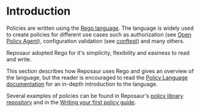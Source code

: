 # Introduction

Policies are written using the [Rego language][rego]. The language is widely used
to create policies for different use cases such as authorization (see
[Open Policy Agent][opa]), configuration validation (see [conftest]()) and many
others.

Reposaur adopted Rego for it's simplicity, flexibility and easiness to read and
write.

This section describes how Reposaur uses Rego and gives an overview of the language,
but the reader is encouraged to read the [Policy Language documentation][rego]
for an in-depth introduction to the language.

Several examples of policies can be found in Reposaur's [policy library repository][policy-repo]
and in the [Writing your first policy guide](/guides/writing-your-first-policy).

[opa]: https://www.openpolicyagent.org/
[rego]: https://www.openpolicyagent.org/docs/latest/policy-language/#what-is-rego
[conftest]: https://github.com/open-policy-agent/conftest
[policy-repo]: https://github.com/reposaur/policy
